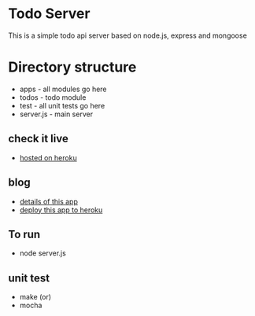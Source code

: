 # Todo Server
This is a simple todo api server based on node.js, express and mongoose

# Directory structure
 * apps - all modules go here
  * todos - todo module 
 * test - all unit tests go here
 * server.js - main server

## check it live
 * [hosted on heroku](http://aonx-todo.herokuapp.com)

## blog
 * [details of this app](http://truepattern.com/blog/2012/06/05/todo-application/)
 * [deploy this app to heroku](http://truepattern.com/blog/2012/06/09/node-dot-js-on-heroku/)

## To run
 * node server.js

## unit test
 * make (or)
 * mocha
